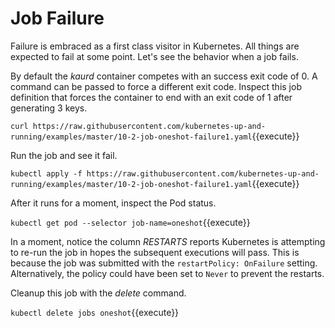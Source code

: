 # Job Failure #

Failure is embraced as a first class visitor in Kubernetes. All things are expected to fail at some point. Let's see the behavior when a job fails.

By default the _kaurd_ container competes with an success exit code of 0. A command can be passed to force a different exit code. Inspect this job definition that forces the container to end with an exit code of 1 after generating 3 keys.

`curl https://raw.githubusercontent.com/kubernetes-up-and-running/examples/master/10-2-job-oneshot-failure1.yaml`{{execute}}

Run the job and see it fail.

`kubectl apply -f https://raw.githubusercontent.com/kubernetes-up-and-running/examples/master/10-2-job-oneshot-failure1.yaml`{{execute}}

After it runs for a moment, inspect the Pod status.

`kubectl get pod --selector job-name=oneshot`{{execute}}

In a moment, notice the column _RESTARTS_ reports Kubernetes is attempting to re-run the job in hopes the subsequent executions will pass. This is because the job was submitted with the `restartPolicy: OnFailure` setting. Alternatively, the policy could have been set to `Never` to prevent the restarts.

Cleanup this job with the _delete_ command.

`kubectl delete jobs oneshot`{{execute}}
